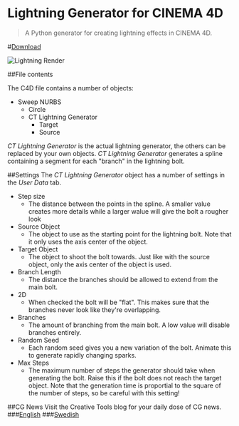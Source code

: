 Lightning Generator for CINEMA 4D
======================

>A Python generator for creating lightning effects in CINEMA 4D.

#[Download](https://github.com/CreativeTools/ct-lightning-generator/raw/master/ct_lightning_generator.c4d)

![Lightning Render](http://www.creativetools.se/blog_static/media/6843_veckans-ct-freebie:-blixtar-i-cinema-4d.jpg)

##File contents

The C4D file contains a number of objects:
* Sweep NURBS
    * Circle
    * CT Lightning Generator
        * Target
        * Source

_CT Lightning Generator_ is the actual lightning generator, the others can be replaced by your own objects.
_CT Lightning Generator_ generates a spline containing a segment for each "branch" in the lightning bolt.

##Settings
The _CT Lightning Generator_ object has a number of settings in the _User Data_ tab.

* Step size
    * The distance between the points in the spline. A smaller value creates more details while a larger walue will give the bolt a rougher look
* Source Object
    * The object to use as the starting point for the lightning bolt. Note that it only uses the axis center of the object.
* Target Object
    * The object to shoot the bolt towards. Just like with the source object, only the axis center of the object is used.
* Branch Length
    * The distance the branches should be allowed to extend from the main bolt.
* 2D
    * When checked the bolt will be "flat". This makes sure that the branches never look like they're overlapping.
* Branches
    * The amount of branching from the main bolt. A low value will disable branches entirely.
* Random Seed
    * Each random seed gives you a new variation of the bolt. Animate this to generate rapidly changing sparks.
* Max Steps
    * The maximum number of steps the generator should take when generating the bolt. Raise this if the bolt does not reach the target object. Note that the generation time is proportial to the square of the number of steps, so be careful with this setting!

##CG News
Visit the Creative Tools blog for your daily dose of CG news.
###[English](http://translate.google.com/translate?js=n&sl=auto&tl=en&u=http://www.creativetools.se/blog/)
###[Swedish](http://www.creativetools.se/blog/)
